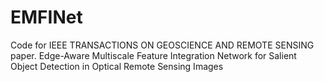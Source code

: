# EMFINet
Code for IEEE TRANSACTIONS ON GEOSCIENCE AND REMOTE SENSING paper. Edge-Aware Multiscale Feature Integration Network for Salient Object Detection in Optical Remote Sensing Images
